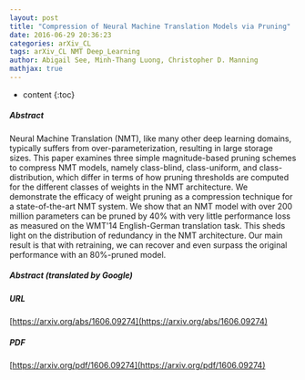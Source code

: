 ```yaml
---
layout: post
title: "Compression of Neural Machine Translation Models via Pruning"
date: 2016-06-29 20:36:23
categories: arXiv_CL
tags: arXiv_CL NMT Deep_Learning
author: Abigail See, Minh-Thang Luong, Christopher D. Manning
mathjax: true
---
```


* content
{:toc}

##### Abstract
Neural Machine Translation (NMT), like many other deep learning domains, typically suffers from over-parameterization, resulting in large storage sizes. This paper examines three simple magnitude-based pruning schemes to compress NMT models, namely class-blind, class-uniform, and class-distribution, which differ in terms of how pruning thresholds are computed for the different classes of weights in the NMT architecture. We demonstrate the efficacy of weight pruning as a compression technique for a state-of-the-art NMT system. We show that an NMT model with over 200 million parameters can be pruned by 40% with very little performance loss as measured on the WMT'14 English-German translation task. This sheds light on the distribution of redundancy in the NMT architecture. Our main result is that with retraining, we can recover and even surpass the original performance with an 80%-pruned model.

##### Abstract (translated by Google)


##### URL
[https://arxiv.org/abs/1606.09274](https://arxiv.org/abs/1606.09274)

##### PDF
[https://arxiv.org/pdf/1606.09274](https://arxiv.org/pdf/1606.09274)

